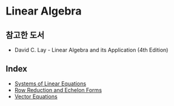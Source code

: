 # Linear Algebra

## 참고한 도서

- David C. Lay - Linear Algebra and its Application (4th Edition)


## Index

- [Systems of Linear Equations](https://github.com/kwan3854/Dev-log/tree/master/Study/Linear_Algebra/LA1-Systems_of_Linear_Equations.md)
- [Row Reduction and Echelon Forms](https://github.com/kwan3854/Dev-log/tree/master/Study/Linear_Algebra/LA2-Row_Reduction_and_Echelon_Forms.md)
- [Vector Equations](https://github.com/kwan3854/Dev-log/tree/master/Study/Linear_Algebra/LA3-Vector_Equations.md)